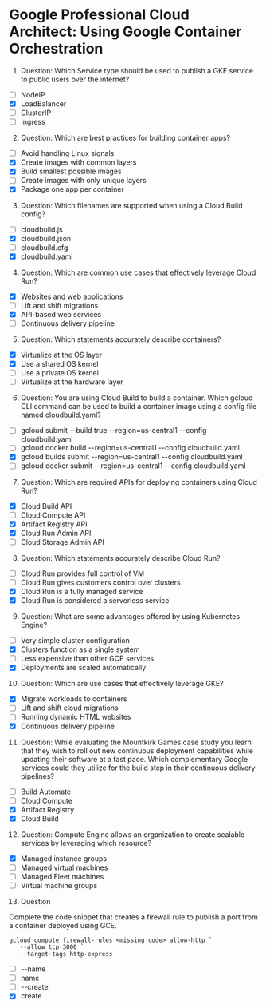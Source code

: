 # Google Professional Cloud Architect: Using Google Container Orchestration

1. Question: Which Service type should be used to publish a GKE service to public users over the internet?
- [ ] NodeIP
- [x] LoadBalancer
- [ ] ClusterIP
- [ ] Ingress

2. Question: Which are best practices for building container apps?
- [ ] Avoid handling Linux signals
- [x] Create images with common layers
- [x] Build smallest possible images
- [ ] Create images with only unique layers
- [x] Package one app per container

3. Question: Which filenames are supported when using a Cloud Build config?
- [ ] cloudbuild.js
- [x] cloudbuild.json
- [ ] cloudbuild.cfg
- [x] cloudbuild.yaml

4. Question: Which are common use cases that effectively leverage Cloud Run?
- [x] Websites and web applications
- [ ] Lift and shift migrations
- [x] API-based web services
- [ ] Continuous delivery pipeline

5. Question: Which statements accurately describe containers?
- [x] Virtualize at the OS layer
- [x] Use a shared OS kernel
- [ ] Use a private OS kernel
- [ ] Virtualize at the hardware layer

6. Question: You are using Cloud Build to build a container. Which gcloud CLI command can be used to build a container image using a config file named cloudbuild.yaml?
- [ ] gcloud submit --build true --region=us-central1 --config cloudbuild.yaml
- [ ] gcloud docker build --region=us-central1 --config cloudbuild.yaml
- [x] gcloud builds submit --region=us-central1 --config cloudbuild.yaml
- [ ] gcloud docker submit --region=us-central1 --config cloudbuild.yaml

7. Question: Which are required APIs for deploying containers using Cloud Run?
- [x] Cloud Build API
- [ ] Cloud Compute API
- [x] Artifact Registry API
- [x] Cloud Run Admin API
- [ ] Cloud Storage Admin API

8. Question: Which statements accurately describe Cloud Run?
- [ ] Cloud Run provides full control of VM
- [ ] Cloud Run gives customers control over clusters
- [x] Cloud Run is a fully managed service
- [x] Cloud Run is considered a serverless service

9. Question: What are some advantages offered by using Kubernetes Engine?
- [ ] Very simple cluster configuration
- [x] Clusters function as a single system
- [ ] Less expensive than other GCP services
- [x] Deployments are scaled automatically

10. Question: Which are use cases that effectively leverage GKE?
- [x] Migrate workloads to containers
- [ ] Lift and shift cloud migrations
- [ ] Running dynamic HTML websites
- [x] Continuous delivery pipeline

11. Question: While evaluating the Mountkirk Games case study you learn that they wish to roll out new continuous deployment capabilities while updating their software at a fast pace. Which complementary Google services could they utilize for the build step in their continuous delivery pipelines?
- [ ] Build Automate
- [ ] Cloud Compute
- [x] Artifact Registry
- [x] Cloud Build

12. Question: Compute Engine allows an organization to create scalable services by leveraging which resource?
- [x] Managed instance groups
- [ ] Managed virtual machines
- [ ] Managed Fleet machines
- [ ] Virtual machine groups

13. Question
 
Complete the code snippet that creates a firewall rule to publish a port from a container deployed using GCE.

```
gcloud compute firewall-rules <missing code> allow-http `
   --allow tcp:3000 `
   --target-tags http-express
```

- [ ] --name
- [ ] name
- [ ] --create
- [x] create
